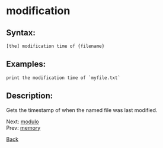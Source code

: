 # modification

## Syntax:
`[the] modification time of {filename}`

## Examples:
``print the modification time of `myfile.txt` ``

## Description:
Gets the timestamp of when the named file was last modified.

Next: [modulo](modulo.md)  
Prev: [memory](memory.md)

[Back](../../README.md)
